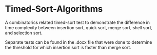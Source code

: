 # Timed-Sort-Algorithms
A combinatorics related timed-sort test to demonstrate the difference in time complexity between insertion sort, quick sort, merge sort, shell sort, and selection sort. 

Separate tests can be found in the .docx file that were done to determine the threshold for which insertion sort is faster than merge sort.

